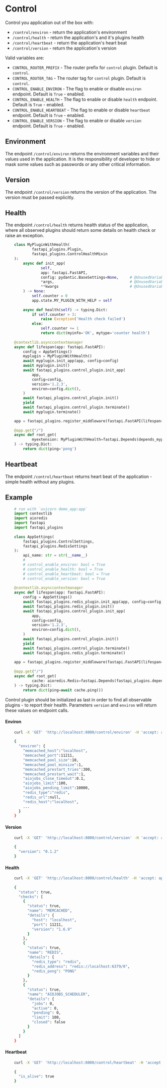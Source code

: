 # Control
Control you application out of the box with:
* `/control/environ` - return the application's environment
* `/control/health` - return the application's and it's plugins health
* `/control/heartbeat` - return the application's heart beat
* `/control/version` - return the application's version

Valid variables are:
* `CONTROL_ROUTER_PREFIX` - The router prefix for `control` plugin. Default is `control`.
* `CONTROL_ROUTER_TAG` - The router tag for `control` plugin. Default is `control`.
* `CONTROL_ENABLE_ENVIRON` - The flag to enable or disable `environ` endpoint. Default is `True` - enabled.
* `CONTROL_ENABLE_HEALTH` - The flag to enable or disable `health` endpoint. Default is `True` - enabled.
* `CONTROL_ENABLE_HEARTBEAT` - The flag to enable or disable `heartbeat` endpoint. Default is `True` - enabled.
* `CONTROL_ENABLE_VERSION` - The flag to enable or disable `version` endpoint. Default is `True` - enabled.

## Environment
The endpoint `/control/environ` returns the environment variables and their
values used in the application. It is the responsibility of developer to hide
or mask some values such as passwords or any other critical information.

## Version
The endpoint `/control/version` returns the version of the application. The
version must be passed explicitly.

## Health
The endpoint `/control/health` returns health status of the application, where
all observed plugins should return some details on health check or raise an
exception.

```python
	class MyPluginWithHealth(
	        fastapi_plugins.Plugin,
	        fastapi_plugins.ControlHealthMixin
	):
	    async def init_app(
	            self,
	            app: fastapi.FastAPI,
	            config: pydantic.BaseSettings=None,     # @UnusedVariable
	            *args,                                  # @UnusedVariable
	            **kwargs                                # @UnusedVariable
	    ) -> None:
	        self.counter = 0
	        app.state.MY_PLUGIN_WITH_HELP = self
	
	    async def health(self) -> typing.Dict:
	        if self.counter > 3:
	            raise Exception('Health check failed')
	        else:
	            self.counter += 1
	            return dict(myinfo='OK', mytype='counter health')
	
	@contextlib.asynccontextmanager
    async def lifespan(app: fastapi.FastAPI):
        config = AppSettings()
	    myplugin = MyPluginWithHealth()
	    await myplugin.init_app(app, config=config)
	    await myplugin.init()
	    await fastapi_plugins.control_plugin.init_app(
	        app,
	        config=config,
	        version='1.2.3',
	        environ=config.dict(),
	    )
	    await fastapi_plugins.control_plugin.init()
	    yield
	    await fastapi_plugins.control_plugin.terminate()
	    await myplugin.terminate()

	app = fastapi_plugins.register_middleware(fastapi.FastAPI(lifespan=lifespan))
	
	@app.get("/")
	async def root_get(
	        myextension: MyPluginWithHealth=fastapi.Depends(depends_myplugin),
	) -> typing.Dict:
	    return dict(ping='pong')
```

## Heartbeat
The endpoint `/control/heartbeat` returns heart beat of the application - simple health without any plugins.

## Example
```python
    # run with `uvicorn demo_app:app`
    import contextlib
    import aioredis
    import fastapi
    import fastapi_plugins
    
    class AppSettings(
        fastapi_plugins.ControlSettings,
        fastapi_plugins.RedisSettings
    ):
        api_name: str = str(__name__)
        #
        # control_enable_environ: bool = True
        # control_enable_health: bool = True
        # control_enable_heartbeat: bool = True
        # control_enable_version: bool = True
    
    @contextlib.asynccontextmanager
    async def lifespan(app: fastapi.FastAPI):
        config = AppSettings()
        await fastapi_plugins.redis_plugin.init_app(app, config=config)
        await fastapi_plugins.redis_plugin.init()
        await fastapi_plugins.control_plugin.init_app(
            app,
            config=config,
            version='1.2.3',
            environ=config.dict(),
        )
        await fastapi_plugins.control_plugin.init()
        yield
        await fastapi_plugins.control_plugin.terminate()
        await fastapi_plugins.redis_plugin.terminate()
    
    app = fastapi_plugins.register_middleware(fastapi.FastAPI(lifespan=lifespan))
    
    @app.get("/")
    async def root_get(
            cache: aioredis.Redis=fastapi.Depends(fastapi_plugins.depends_redis),
    ) -> typing.Dict:
        return dict(ping=await cache.ping())
```

Control plugin should be initialized as last in order to find all observable
plugins - to report their health.
Parameters `version` and `environ` will return these values on endpoint calls.

#### Environ
```bash
	curl -X 'GET' 'http://localhost:8000/control/environ' -H 'accept: application/json'
	
	{
	  "environ": {
	    "memcached_host":"localhost",
	    "memcached_port":11211,
	    "memcached_pool_size":10,
	    "memcached_pool_minsize":1,
	    "memcached_prestart_tries":300,
	    "memcached_prestart_wait":1,
	    "aiojobs_close_timeout":0.1,
	    "aiojobs_limit":100,
	    "aiojobs_pending_limit":10000,
	    "redis_type":"redis",
	    "redis_url":null,
	    "redis_host":"localhost",
	    ...
	  }
	}
```

#### Version
```bash
	curl -X 'GET' 'http://localhost:8000/control/version' -H 'accept: application/json'
	
	{
	  "version": "0.1.2"
	}
```

#### Health
```bash
	curl -X 'GET' 'http://localhost:8000/control/health' -H 'accept: application/json'
	
	{
	  "status": true,
	  "checks": [
	    {
	      "status": true,
	      "name": "MEMCACHED",
	      "details": {
	        "host": "localhost",
	        "port": 11211,
	        "version": "1.6.9"
	      }
	    },
	    {
	      "status": true,
	      "name": "REDIS",
	      "details": {
	        "redis_type": "redis",
	        "redis_address": "redis://localhost:6379/0",
	        "redis_pong": "PONG"
	      }
	    },
	    {
	      "status": true,
	      "name": "AIOJOBS_SCHEDULER",
	      "details": {
	        "jobs": 0,
	        "active": 0,
	        "pending": 0,
	        "limit": 100,
	        "closed": false
	      }
	    }
	  ]
	}
```

#### Heartbeat
```bash
	curl -X 'GET' 'http://localhost:8000/control/heartbeat' -H 'accept: application/json'
	
	{
	  "is_alive": true
	}
```

